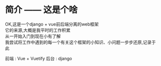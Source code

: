# 简介 —— 这是个啥
OK,这是一个django + vue前后端分离的web框架</br>
它的来源,大概是我平时的工作积累</br>
从一开始入门到现在小有了解</br>
我尝试将工作中遇到的每一个有关这个框架的小知识、小问题一步步还原,记录于此</br>

前端 : Vue + Vuetify
后台 : django